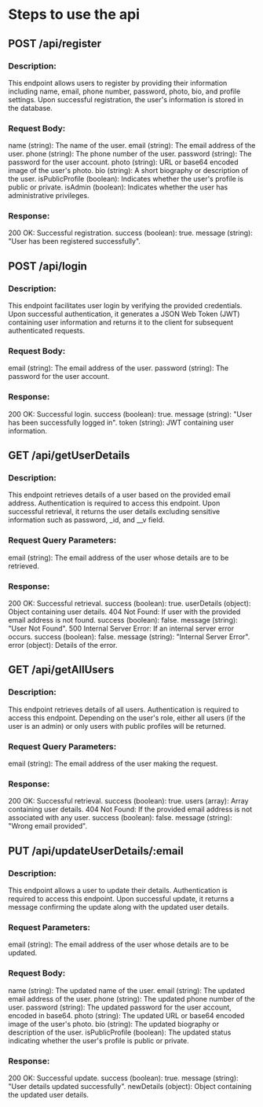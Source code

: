# Steps to use the api

## POST /api/register

### Description:
This endpoint allows users to register by providing their information including name, email, phone number, password, photo, bio, and profile settings. Upon successful registration, the user's information is stored in the database.

### Request Body:
name (string): The name of the user.
email (string): The email address of the user.
phone (string): The phone number of the user.
password (string): The password for the user account.
photo (string): URL or base64 encoded image of the user's photo.
bio (string): A short biography or description of the user.
isPublicProfile (boolean): Indicates whether the user's profile is public or private.
isAdmin (boolean): Indicates whether the user has administrative privileges.

### Response:
200 OK: Successful registration.
success (boolean): true.
message (string): "User has been registered successfully".

## POST /api/login


### Description:
This endpoint facilitates user login by verifying the provided credentials. Upon successful authentication, it generates a JSON Web Token (JWT) containing user information and returns it to the client for subsequent authenticated requests.

### Request Body:
email (string): The email address of the user.
password (string): The password for the user account.

### Response:
200 OK: Successful login.
success (boolean): true.
message (string): "User has been successfully logged in".
token (string): JWT containing user information.

## GET /api/getUserDetails

### Description:
This endpoint retrieves details of a user based on the provided email address. Authentication is required to access this endpoint. Upon successful retrieval, it returns the user details excluding sensitive information such as password,  _id, and __v field.

### Request Query Parameters:
email (string): The email address of the user whose details are to be retrieved.

### Response:
200 OK: Successful retrieval.
success (boolean): true.
userDetails (object): Object containing user details.
404 Not Found: If user with the provided email address is not found.
success (boolean): false.
message (string): "User Not Found".
500 Internal Server Error: If an internal server error occurs.
success (boolean): false.
message (string): "Internal Server Error".
error (object): Details of the error.

## GET /api/getAllUsers

### Description:
This endpoint retrieves details of all users. Authentication is required to access this endpoint. Depending on the user's role, either all users (if the user is an admin) or only users with public profiles will be returned.

### Request Query Parameters:
email (string): The email address of the user making the request.

### Response:
200 OK: Successful retrieval.
success (boolean): true.
users (array): Array containing user details.
404 Not Found: If the provided email address is not associated with any user.
success (boolean): false.
message (string): "Wrong email provided".

## PUT /api/updateUserDetails/:email

### Description:
This endpoint allows a user to update their details. Authentication is required to access this endpoint. Upon successful update, it returns a message confirming the update along with the updated user details.

### Request Parameters:
email (string): The email address of the user whose details are to be updated.

### Request Body:
name (string): The updated name of the user.
email (string): The updated email address of the user.
phone (string): The updated phone number of the user.
password (string): The updated password for the user account, encoded in base64.
photo (string): The updated URL or base64 encoded image of the user's photo.
bio (string): The updated biography or description of the user.
isPublicProfile (boolean): The updated status indicating whether the user's profile is public or private.

### Response:
200 OK: Successful update.
success (boolean): true.
message (string): "User details updated successfully".
newDetails (object): Object containing the updated user details.







